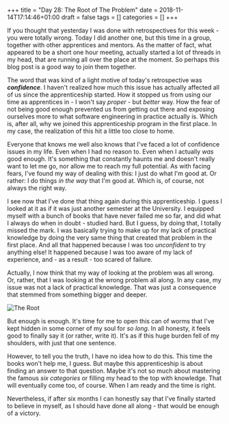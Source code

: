 +++
title = "Day 28: The Root of The Problem"
date = 2018-11-14T17:14:46+01:00
draft = false
tags = []
categories = []
+++

If you thought that yesterday I was done with retrospectives for this week - you were totally wrong. Today I did another one, but this time in a group, together with other apprentices and mentors. As the matter of fact, what appeared to be a short one hour meeting, actually started a lot of threads in my head, that are running all over the place at the moment. So perhaps this blog post is a good way to join them together.

The word that was kind of a light motive of today's retrospective was ___confidence___. I haven't realized how much this issue has actually affected all of us since the apprenticeship started. How it stopped us from using our time as apprentices in - I won't say _proper_ - but _better_ way. How the fear of not being good enough prevented us from getting out there and exposing ourselves more to what software engineering in practice actually is. Which is, after all, why we joined this apprenticeship program in the first place. In my case, the realization of this hit a little too close to home.

Everyone that knows me well also knows that I've faced a lot of confidence issues in my life. Even when I had no reason to. Even when I actually _was_ good enough. It's something that constantly haunts me and doesn't really want to let me go, nor allow me to reach my full potential. As with facing fears, I've found my way of dealing with this: I just do what I'm good at. Or rather: I do things _in the way_ that I'm good at. Which is, of course, not always the right way.

I see now that I've done that thing again during this apprenticeship. I guess I looked at it as if it was just another semester at the University. I equipped myself with a bunch of books that have never failed me so far, and did what I always do when in doubt - studied hard. But I guess, by doing that, I totally missed the mark. I was basically trying to make up for my lack of practical knowledge by doing the very same thing that created that problem in the first place. And all that happened because I was too _unconfident_ to try anything else! It happened because I was too aware of my lack of experience, and - as a result - too scared of failure.

Actually, I now think that my way of looking at the problem was all wrong. Or, rather, that I was looking at the wrong problem all along. In any case, my issue was not a lack of practical knowledge. That was just a consequence that stemmed from something bigger and deeper. 

![The Root](https://masha-reko.tk/root.jpg)

But enough is enough. It's time for me to open this can of worms that I've kept hidden in some corner of my soul for _so long_. In all honesty, it feels good to finally say it (or rather, write it). It's as if this huge burden fell of my shoulders, with just that one sentence. 

However, to tell you the truth, I have no idea how to do this. This time the books won't help me, I guess. But maybe this apprenticeship is about finding an answer to that question. Maybe it's not so much about mastering the famous _six categories_ or filling my head to the top with knowledge. That will eventually come too, of course. When I am ready and the time is right.

Nevertheless, if after six months I can honestly say that I've finally started to believe in myself, as I should have done all along - that would be enough of a victory.
